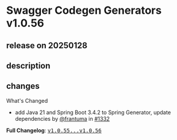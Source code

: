 # Swagger Codegen Generators v1.0.56

## release on 20250128

## description

## changes

What's Changed

* add Java 21 and Spring Boot 3.4.2 to Spring Generator, update dependencies by <a class="user-mention notranslate" data-hovercard-type="user" data-hovercard-url="/users/frantuma/hovercard" data-octo-click="hovercard-link-click" data-octo-dimensions="link_type:self" href="https://github.com/frantuma">@frantuma</a> in <a class="issue-link js-issue-link" data-error-text="Failed to load title" data-id="2812882249" data-permission-text="Title is private" data-url="https://github.com/swagger-api/swagger-codegen-generators/issues/1332" data-hovercard-type="pull_request" data-hovercard-url="/swagger-api/swagger-codegen-generators/pull/1332/hovercard" href="https://github.com/swagger-api/swagger-codegen-generators/pull/1332">#1332</a>

<strong>Full Changelog</strong>: <a class="commit-link" href="https://github.com/swagger-api/swagger-codegen-generators/compare/v1.0.55...v1.0.56"><tt>v1.0.55...v1.0.56</tt></a>

